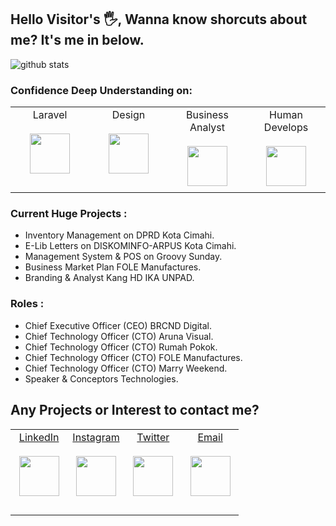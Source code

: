 ## Hello Visitor's 🖐, Wanna know shorcuts about me? It's me in below.

![github stats](https://github-readme-stats.vercel.app/api?username=farridkun&show_icons=true)

### Confidence Deep Understanding on:  
<table>
  <tbody>
    <tr valign="top">
      <td width="25%" align="center" style="padding-bottom: 30px">
        <span>Laravel</span><br><br> 
        <img height="64px" src="#">
      </td>
      <td width="25%" align="center">
        <span>Design</span><br><br> 
        <img height="64px" src="#">
      </td>
      <td width="25%" align="center">
        <span>Business Analyst</span><br><br> 
        <img height="64px" src="#">
      </td>
      <td width="25%" align="center">
        <span>Human Develops</span><br><br> 
        <img height="64px" src="#">
      </td>
    </tr>
  </tbody>
</table>


### Current Huge Projects : 
- Inventory Management on DPRD Kota Cimahi.
- E-Lib Letters on DISKOMINFO-ARPUS Kota Cimahi.
- Management System & POS on Groovy Sunday.  
- Business Market Plan FOLE Manufactures.  
- Branding & Analyst Kang HD IKA UNPAD.  

### Roles :
- Chief Executive Officer (CEO) BRCND Digital.
- Chief Technology Officer (CTO) Aruna Visual.
- Chief Technology Officer (CTO) Rumah Pokok.
- Chief Technology Officer (CTO) FOLE Manufactures.
- Chief Technology Officer (CTO) Marry Weekend.
- Speaker & Conceptors Technologies.

## Any Projects or Interest to contact me?
<table>
  <tbody>
    <tr valign="top">
      <td width="25%" align="center" style="padding-bottom: 30px">
        <span><a target="_blank" href="https://linkedin.com/in/farridkun">LinkedIn</a></span><br><br> 
        <img height="64px" src="#">
      </td>
      <td width="25%" align="center">
        <span><a target="_blank" href="https://instagram.com/farrid_jr">Instagram</a></span><br><br> 
        <img height="64px" src="#">
      </td>
      <td width="25%" align="center">
        <span><a target="_blank" href="https://twitter.com/kuntoro_farrid">Twitter</a></span><br><br> 
        <img height="64px" src="#">
      </td>
      <td width="25%" align="center">
        <span><a target="_blank" href="mailto:farridguntoro@gmail.com">Email</a></span><br><br> 
        <img height="64px" src="#">
      </td>
    </tr>
  </tbody>
</table>

